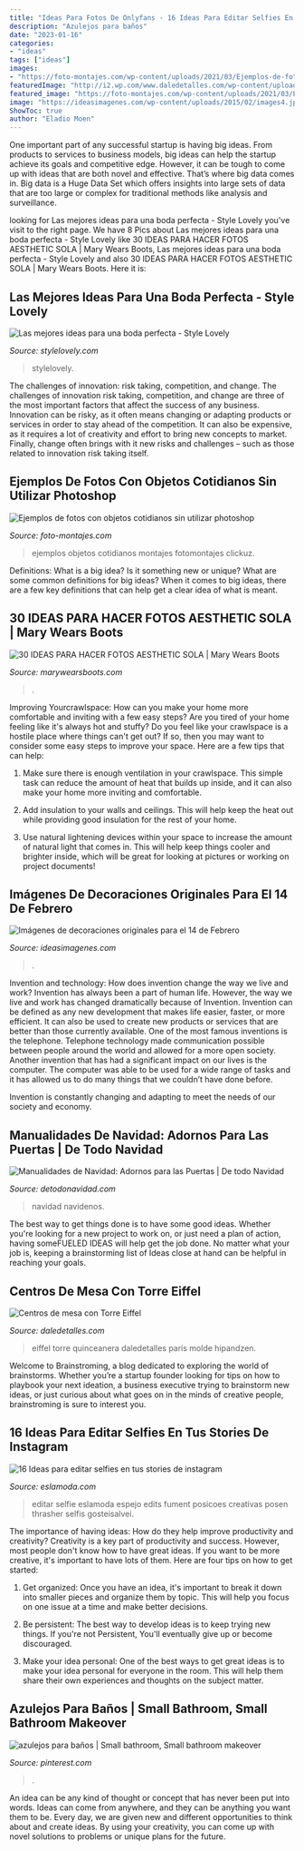 ```yaml
---
title: "Ideas Para Fotos De Onlyfans - 16 Ideas Para Editar Selfies En Tus Stories De Instagram"
description: "Azulejos para baños"
date: "2023-01-16"
categories:
- "ideas"
tags: ["ideas"]
images:
- "https://foto-montajes.com/wp-content/uploads/2021/03/Ejemplos-de-fotos-con-objetos-citidianos-sin-utilizar-photoshop-11.jpg"
featuredImage: "http://i2.wp.com/www.daledetalles.com/wp-content/uploads/2016/06/centro-de-mesa-paris.jpg"
featured_image: "https://foto-montajes.com/wp-content/uploads/2021/03/Ejemplos-de-fotos-con-objetos-citidianos-sin-utilizar-photoshop-11.jpg"
image: "https://ideasimagenes.com/wp-content/uploads/2015/02/images4.jpg"
ShowToc: true
author: "Eladio Moen"
---
```



One important part of any successful startup is having big ideas. From products to services to business models, big ideas can help the startup achieve its goals and competitive edge. However, it can be tough to come up with ideas that are both novel and effective. That’s where big data comes in. Big data is a Huge Data Set which offers insights into large sets of data that are too large or complex for traditional methods like analysis and surveillance.

	

		
looking for Las mejores ideas para una boda perfecta - Style Lovely you've visit to the right page. We have 8 Pics about Las mejores ideas para una boda perfecta - Style Lovely like 30 IDEAS PARA HACER FOTOS AESTHETIC SOLA | Mary Wears Boots, Las mejores ideas para una boda perfecta - Style Lovely and also 30 IDEAS PARA HACER FOTOS AESTHETIC SOLA | Mary Wears Boots. Here it is:
		
    
## Las Mejores Ideas Para Una Boda Perfecta - Style Lovely

<img loading=lazy src="http://stylelovely.com/wp-content/uploads/ideas_para_novias-entrada-deco.jpg" onerror="this.onerror=null;this.src='https://tse1.mm.bing.net/th?id=OIP.C3P7WzQwoGg1Q439lN8PvAHaLZ&amp;pid=15.1';" alt="Las mejores ideas para una boda perfecta - Style Lovely">

_Source: stylelovely.com_

>stylelovely. 

	

The challenges of innovation: risk taking, competition, and change.
The challenges of innovation risk taking, competition, and change are three of the most important factors that affect the success of any business. Innovation can be risky, as it often means changing or adapting products or services in order to stay ahead of the competition. It can also be expensive, as it requires a lot of creativity and effort to bring new concepts to market. Finally, change often brings with it new risks and challenges – such as those related to innovation risk taking itself.

    
## Ejemplos De Fotos Con Objetos Cotidianos Sin Utilizar Photoshop

<img loading=lazy src="https://foto-montajes.com/wp-content/uploads/2021/03/Ejemplos-de-fotos-con-objetos-citidianos-sin-utilizar-photoshop-11.jpg" onerror="this.onerror=null;this.src='https://tse4.mm.bing.net/th?id=OIP.uo8cdVT8RBQpP-0w89EesgHaIp&amp;pid=15.1';" alt="Ejemplos de fotos con objetos cotidianos sin utilizar photoshop">

_Source: foto-montajes.com_

>ejemplos objetos cotidianos montajes fotomontajes clickuz. 

	

Definitions: What is a big idea? Is it something new or unique? What are some common definitions for big ideas?
When it comes to big ideas, there are a few key definitions that can help get a clear idea of what is meant.

    
## 30 IDEAS PARA HACER FOTOS AESTHETIC SOLA | Mary Wears Boots

<img loading=lazy src="https://1.bp.blogspot.com/-T9KJtjH9E0s/X1u_D7_7VQI/AAAAAAAAOoM/DRSL0UbP4c4lBQKA45U02HhZsVdTzXhoQCNcBGAsYHQ/s1200/fotos%2Boriginales%2Baesthetic.jpg" onerror="this.onerror=null;this.src='https://tse4.mm.bing.net/th?id=OIP.7W_4qX8vzsaNQYNyTKtDawHaLH&amp;pid=15.1';" alt="30 IDEAS PARA HACER FOTOS AESTHETIC SOLA | Mary Wears Boots">

_Source: marywearsboots.com_

>. 

	

Improving Yourcrawlspace: How can you make your home more comfortable and inviting with a few easy steps?
Are you tired of your home feeling like it's always hot and stuffy? Do you feel like your crawlspace is a hostile place where things can't get out? If so, then you may want to consider some easy steps to improve your space. Here are a few tips that can help:
1. Make sure there is enough ventilation in your crawlspace. This simple task can reduce the amount of heat that builds up inside, and it can also make your home more inviting and comfortable.

2. Add insulation to your walls and ceilings. This will help keep the heat out while providing good insulation for the rest of your home.

3. Use natural lightening devices within your space to increase the amount of natural light that comes in. This will help keep things cooler and brighter inside, which will be great for looking at pictures or working on project documents!

    
## Imágenes De Decoraciones Originales Para El 14 De Febrero

<img loading=lazy src="https://ideasimagenes.com/wp-content/uploads/2015/02/images4.jpg" onerror="this.onerror=null;this.src='https://tse1.mm.bing.net/th?id=OIP.MEV4MrPMXttG_EuFrcF4bQAAAA&amp;pid=15.1';" alt="Imágenes de decoraciones originales para el 14 de Febrero">

_Source: ideasimagenes.com_

>. 

	

Invention and technology: How does invention change the way we live and work?
Invention has always been a part of human life. However, the way we live and work has changed dramatically because of Invention. Invention can be defined as any new development that makes life easier, faster, or more efficient. It can also be used to create new products or services that are better than those currently available.
One of the most famous inventions is the telephone. Telephone technology made communication possible between people around the world and allowed for a more open society. Another invention that has had a significant impact on our lives is the computer. The computer was able to be used for a wide range of tasks and it has allowed us to do many things that we couldn’t have done before.

Invention is constantly changing and adapting to meet the needs of our society and economy.

    
## Manualidades De Navidad: Adornos Para Las Puertas | De Todo Navidad

<img loading=lazy src="https://www.detodonavidad.com/wp-content/uploads/2012/11/Manualidades-de-Navidad-Adornos-para-las-Puertas-2.jpg" onerror="this.onerror=null;this.src='https://tse3.mm.bing.net/th?id=OIP.Yv0mee3gSkLY0Bfjelo7GgHaLI&amp;pid=15.1';" alt="Manualidades de Navidad: Adornos para las Puertas | De todo Navidad">

_Source: detodonavidad.com_

>navidad navidenos. 

	

The best way to get things done is to have some good ideas. Whether you're looking for a new project to work on, or just need a plan of action, having someFUELED IDEAS will help get the job done. No matter what your job is, keeping a brainstorming list of Ideas close at hand can be helpful in reaching your goals.

    
## Centros De Mesa Con Torre Eiffel

<img loading=lazy src="http://i2.wp.com/www.daledetalles.com/wp-content/uploads/2016/06/centro-de-mesa-paris.jpg" onerror="this.onerror=null;this.src='https://tse3.mm.bing.net/th?id=OIP.HKoHp-fkcKeDPe7OS8NjbQHaLH&amp;pid=15.1';" alt="Centros de mesa con Torre Eiffel">

_Source: daledetalles.com_

>eiffel torre quinceanera daledetalles parís molde hipandzen. 

	

Welcome to Brainstroming, a blog dedicated to exploring the world of brainstorms. Whether you’re a startup founder looking for tips on how to playbook your next ideation, a business executive trying to brainstorm new ideas, or just curious about what goes on in the minds of creative people, brainstroming is sure to interest you.

    
## 16 Ideas Para Editar Selfies En Tus Stories De Instagram

<img loading=lazy src="https://eslamoda.com/wp-content/uploads/sites/2/2018/03/ideas-editar-fotos-snapchat.jpg" onerror="this.onerror=null;this.src='https://tse4.mm.bing.net/th?id=OIP.5uQ6zlx1h0jfERCe98JpngHaJ4&amp;pid=15.1';" alt="16 Ideas para editar selfies en tus stories de instagram">

_Source: eslamoda.com_

>editar selfie eslamoda espejo edits fument posicoes creativas posen thrasher selfis gosteisalvei. 

	

The importance of having ideas: How do they help improve productivity and creativity?
Creativity is a key part of productivity and success. However, most people don't know how to have great ideas. If you want to be more creative, it's important to have lots of them. Here are four tips on how to get started:
1. Get organized: Once you have an idea, it's important to break it down into smaller pieces and organize them by topic. This will help you focus on one issue at a time and make better decisions.

2. Be persistent: The best way to develop ideas is to keep trying new things. If you're not Persistent, You'll eventually give up or become discouraged.

3. Make your idea personal: One of the best ways to get great ideas is to make your idea personal for everyone in the room. This will help them share their own experiences and thoughts on the subject matter.

    
## Azulejos Para Baños | Small Bathroom, Small Bathroom Makeover

<img loading=lazy src="https://i.pinimg.com/736x/ce/d6/63/ced66312524f391b887c7d8cbc510558.jpg" onerror="this.onerror=null;this.src='https://tse4.mm.bing.net/th?id=OIP.Q0N_r58o4xof1CGyydIGuwHaJ4&amp;pid=15.1';" alt="azulejos para baños | Small bathroom, Small bathroom makeover">

_Source: pinterest.com_

>. 

	

An idea can be any kind of thought or concept that has never been put into words. Ideas can come from anywhere, and they can be anything you want them to be. Every day, we are given new and different opportunities to think about and create ideas. By using your creativity, you can come up with novel solutions to problems or unique plans for the future.

